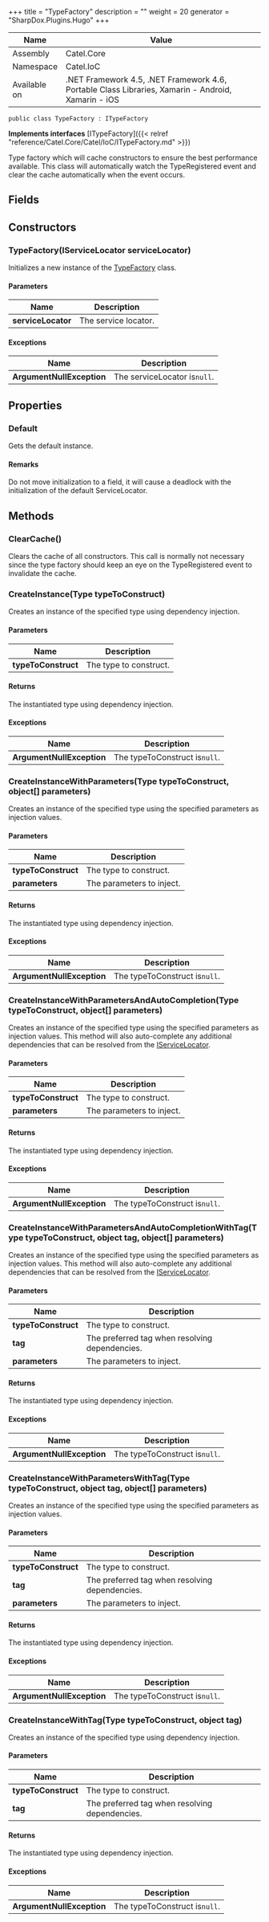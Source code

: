 

+++
title = "TypeFactory" 
description = ""
weight = 20
generator = "SharpDox.Plugins.Hugo"
+++

Name|Value
---|---
Assembly|Catel.Core
Namespace|Catel.IoC
Available on|.NET Framework 4.5, .NET Framework 4.6, Portable Class Libraries, Xamarin - Android, Xamarin - iOS

```
public class TypeFactory : ITypeFactory
```

**Implements interfaces**
[ITypeFactory]({{&lt; relref "reference/Catel.Core/Catel/IoC/ITypeFactory.md" &gt;}})

Type factory which will cache constructors to ensure the best performance available. This class will automatically watch the TypeRegistered event and clear the cache automatically when the event occurs.

## Fields

## Constructors

### TypeFactory(IServiceLocator serviceLocator)

Initializes a new instance of the [TypeFactory](#) class.

#### Parameters

Name|Description
---|---
**serviceLocator**|The service locator.

#### Exceptions

Name|Description
---|---
**ArgumentNullException**|The serviceLocator is`null`.

## Properties

### Default

Gets the default instance.

#### Remarks

Do not move initialization to a field, it will cause a deadlock with the initialization of the default ServiceLocator.

## Methods

### ClearCache()

Clears the cache of all constructors. This call is normally not necessary since the type factory should keep an eye on the TypeRegistered event to invalidate the cache.

### CreateInstance(Type typeToConstruct)

Creates an instance of the specified type using dependency injection.

#### Parameters

Name|Description
---|---
**typeToConstruct**|The type to construct.

#### Returns

The instantiated type using dependency injection.

#### Exceptions

Name|Description
---|---
**ArgumentNullException**|The typeToConstruct is`null`.

### CreateInstanceWithParameters(Type typeToConstruct, object[] parameters)

Creates an instance of the specified type using the specified parameters as injection values.

#### Parameters

Name|Description
---|---
**typeToConstruct**|The type to construct.
**parameters**|The parameters to inject.

#### Returns

The instantiated type using dependency injection.

#### Exceptions

Name|Description
---|---
**ArgumentNullException**|The typeToConstruct is`null`.

### CreateInstanceWithParametersAndAutoCompletion(Type typeToConstruct, object[] parameters)

Creates an instance of the specified type using the specified parameters as injection values. This method will also auto-complete any additional dependencies that can be resolved from the [IServiceLocator](#).

#### Parameters

Name|Description
---|---
**typeToConstruct**|The type to construct.
**parameters**|The parameters to inject.

#### Returns

The instantiated type using dependency injection.

#### Exceptions

Name|Description
---|---
**ArgumentNullException**|The typeToConstruct is`null`.

### CreateInstanceWithParametersAndAutoCompletionWithTag(Type typeToConstruct, object tag, object[] parameters)

Creates an instance of the specified type using the specified parameters as injection values. This method will also auto-complete any additional dependencies that can be resolved from the [IServiceLocator](#).

#### Parameters

Name|Description
---|---
**typeToConstruct**|The type to construct.
**tag**|The preferred tag when resolving dependencies.
**parameters**|The parameters to inject.

#### Returns

The instantiated type using dependency injection.

#### Exceptions

Name|Description
---|---
**ArgumentNullException**|The typeToConstruct is`null`.

### CreateInstanceWithParametersWithTag(Type typeToConstruct, object tag, object[] parameters)

Creates an instance of the specified type using the specified parameters as injection values.

#### Parameters

Name|Description
---|---
**typeToConstruct**|The type to construct.
**tag**|The preferred tag when resolving dependencies.
**parameters**|The parameters to inject.

#### Returns

The instantiated type using dependency injection.

#### Exceptions

Name|Description
---|---
**ArgumentNullException**|The typeToConstruct is`null`.

### CreateInstanceWithTag(Type typeToConstruct, object tag)

Creates an instance of the specified type using dependency injection.

#### Parameters

Name|Description
---|---
**typeToConstruct**|The type to construct.
**tag**|The preferred tag when resolving dependencies.

#### Returns

The instantiated type using dependency injection.

#### Exceptions

Name|Description
---|---
**ArgumentNullException**|The typeToConstruct is`null`.

